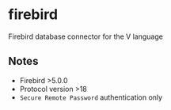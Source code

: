 # firebird

Firebird database connector for the V language

## Notes

- Firebird >5.0.0
- Protocol version >18
- `Secure Remote Password` authentication only